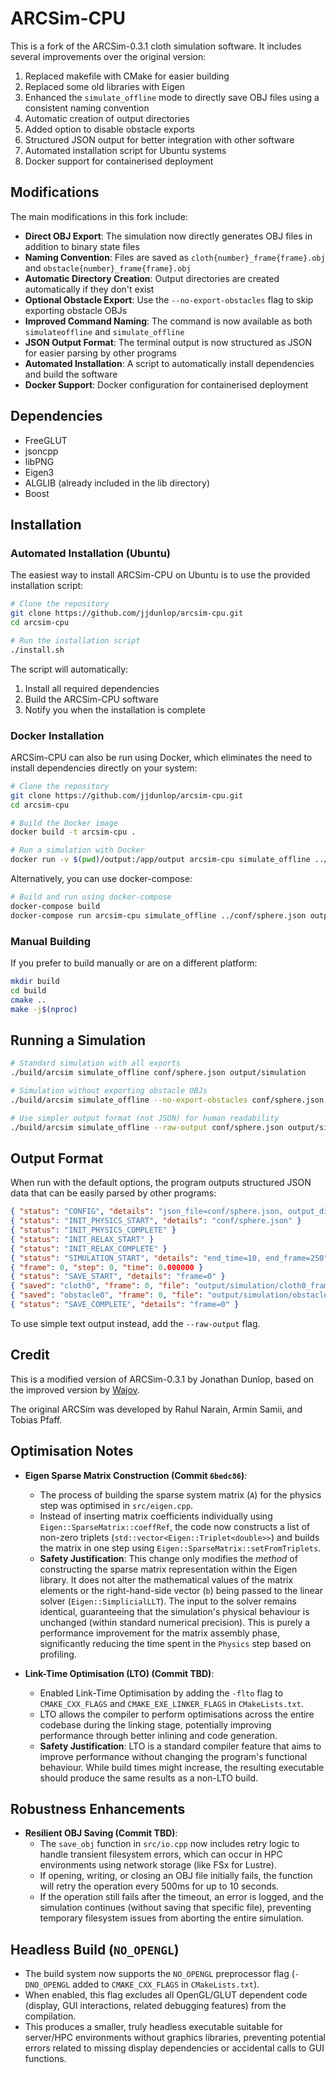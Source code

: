 # ARCSim-CPU

This is a fork of the ARCSim-0.3.1 cloth simulation software. It includes several improvements over the original version:

1. Replaced makefile with CMake for easier building
2. Replaced some old libraries with Eigen
3. Enhanced the `simulate_offline` mode to directly save OBJ files using a consistent naming convention
4. Automatic creation of output directories
5. Added option to disable obstacle exports
6. Structured JSON output for better integration with other software
7. Automated installation script for Ubuntu systems
8. Docker support for containerised deployment

## Modifications

The main modifications in this fork include:

- **Direct OBJ Export**: The simulation now directly generates OBJ files in addition to binary state files
- **Naming Convention**: Files are saved as `cloth{number}_frame{frame}.obj` and `obstacle{number}_frame{frame}.obj`
- **Automatic Directory Creation**: Output directories are created automatically if they don't exist
- **Optional Obstacle Export**: Use the `--no-export-obstacles` flag to skip exporting obstacle OBJs
- **Improved Command Naming**: The command is now available as both `simulateoffline` and `simulate_offline`
- **JSON Output Format**: The terminal output is now structured as JSON for easier parsing by other programs
- **Automated Installation**: A script to automatically install dependencies and build the software
- **Docker Support**: Docker configuration for containerised deployment

## Dependencies

* FreeGLUT
* jsoncpp
* libPNG
* Eigen3
* ALGLIB (already included in the lib directory)
* Boost

## Installation

### Automated Installation (Ubuntu)

The easiest way to install ARCSim-CPU on Ubuntu is to use the provided installation script:

```bash
# Clone the repository
git clone https://github.com/jjdunlop/arcsim-cpu.git
cd arcsim-cpu

# Run the installation script
./install.sh
```

The script will automatically:
1. Install all required dependencies
2. Build the ARCSim-CPU software
3. Notify you when the installation is complete

### Docker Installation

ARCSim-CPU can also be run using Docker, which eliminates the need to install dependencies directly on your system:

```bash
# Clone the repository
git clone https://github.com/jjdunlop/arcsim-cpu.git
cd arcsim-cpu

# Build the Docker image
docker build -t arcsim-cpu .

# Run a simulation with Docker
docker run -v $(pwd)/output:/app/output arcsim-cpu simulate_offline ../conf/sphere.json output/simulation
```

Alternatively, you can use docker-compose:

```bash
# Build and run using docker-compose
docker-compose build
docker-compose run arcsim-cpu simulate_offline ../conf/sphere.json output/simulation
```

### Manual Building

If you prefer to build manually or are on a different platform:

```bash
mkdir build
cd build
cmake ..
make -j$(nproc)
```

## Running a Simulation

```bash
# Standard simulation with all exports
./build/arcsim simulate_offline conf/sphere.json output/simulation

# Simulation without exporting obstacle OBJs
./build/arcsim simulate_offline --no-export-obstacles conf/sphere.json output/simulation

# Use simpler output format (not JSON) for human readability
./build/arcsim simulate_offline --raw-output conf/sphere.json output/simulation
```

## Output Format

When run with the default options, the program outputs structured JSON data that can be easily parsed by other programs:

```json
{ "status": "CONFIG", "details": "json_file=conf/sphere.json, output_dir=output/simulation, export_obstacles=true" }
{ "status": "INIT_PHYSICS_START", "details": "conf/sphere.json" }
{ "status": "INIT_PHYSICS_COMPLETE" }
{ "status": "INIT_RELAX_START" }
{ "status": "INIT_RELAX_COMPLETE" }
{ "status": "SIMULATION_START", "details": "end_time=10, end_frame=250" }
{ "frame": 0, "step": 0, "time": 0.000000 }
{ "status": "SAVE_START", "details": "frame=0" }
{ "saved": "cloth0", "frame": 0, "file": "output/simulation/cloth0_frame0.obj" }
{ "saved": "obstacle0", "frame": 0, "file": "output/simulation/obstacle0_frame0.obj" }
{ "status": "SAVE_COMPLETE", "details": "frame=0" }
```

To use simple text output instead, add the `--raw-output` flag.

## Credit

This is a modified version of ARCSim-0.3.1 by Jonathan Dunlop, based on the improved version by [Wajov](https://github.com/Wajov/arcsim-0.3.1).

The original ARCSim was developed by Rahul Narain, Armin Samii, and Tobias Pfaff.

## Optimisation Notes

*   **Eigen Sparse Matrix Construction (Commit `6bedc86`)**:
    *   The process of building the sparse system matrix (`A`) for the physics step was optimised in `src/eigen.cpp`.
    *   Instead of inserting matrix coefficients individually using `Eigen::SparseMatrix::coeffRef`, the code now constructs a list of non-zero triplets (`std::vector<Eigen::Triplet<double>>`) and builds the matrix in one step using `Eigen::SparseMatrix::setFromTriplets`.
    *   **Safety Justification**: This change only modifies the *method* of constructing the sparse matrix representation within the Eigen library. It does not alter the mathematical values of the matrix elements or the right-hand-side vector (`b`) being passed to the linear solver (`Eigen::SimplicialLLT`). The input to the solver remains identical, guaranteeing that the simulation's physical behaviour is unchanged (within standard numerical precision). This is purely a performance improvement for the matrix assembly phase, significantly reducing the time spent in the `Physics` step based on profiling.

*   **Link-Time Optimisation (LTO) (Commit TBD)**:
    *   Enabled Link-Time Optimisation by adding the `-flto` flag to `CMAKE_CXX_FLAGS` and `CMAKE_EXE_LINKER_FLAGS` in `CMakeLists.txt`.
    *   LTO allows the compiler to perform optimisations across the entire codebase during the linking stage, potentially improving performance through better inlining and code generation.
    *   **Safety Justification**: LTO is a standard compiler feature that aims to improve performance without changing the program's functional behaviour. While build times might increase, the resulting executable should produce the same results as a non-LTO build.

## Robustness Enhancements

*   **Resilient OBJ Saving (Commit TBD)**:
    *   The `save_obj` function in `src/io.cpp` now includes retry logic to handle transient filesystem errors, which can occur in HPC environments using network storage (like FSx for Lustre).
    *   If opening, writing, or closing an OBJ file initially fails, the function will retry the operation every 500ms for up to 10 seconds.
    *   If the operation still fails after the timeout, an error is logged, and the simulation continues (without saving that specific file), preventing temporary filesystem issues from aborting the entire simulation.

## Headless Build (`NO_OPENGL`)

*   The build system now supports the `NO_OPENGL` preprocessor flag (`-DNO_OPENGL` added to `CMAKE_CXX_FLAGS` in `CMakeLists.txt`).
*   When enabled, this flag excludes all OpenGL/GLUT dependent code (display, GUI interactions, related debugging features) from the compilation.
*   This produces a smaller, truly headless executable suitable for server/HPC environments without graphics libraries, preventing potential errors related to missing display dependencies or accidental calls to GUI functions.